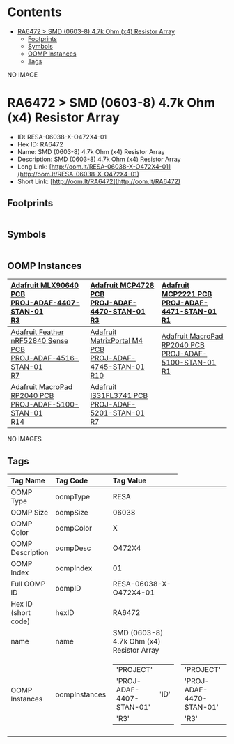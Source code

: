 



Contents
========

* [RA6472 > SMD (0603-8) 4.7k Ohm (x4) Resistor Array](#ra6472--smd-0603-8-47k-ohm-x4-resistor-array)
	* [Footprints](#footprints)
	* [Symbols](#symbols)
	* [OOMP Instances](#oomp-instances)
	* [Tags](#tags)
  
NO IMAGE  
# RA6472 > SMD (0603-8) 4.7k Ohm (x4) Resistor Array

- ID: RESA-06038-X-O472X4-01
- Hex ID: RA6472
- Name: SMD (0603-8) 4.7k Ohm (x4) Resistor Array
- Description: SMD (0603-8) 4.7k Ohm (x4) Resistor Array
- Long Link: [http://oom.lt/RESA-06038-X-O472X4-01](http://oom.lt/RESA-06038-X-O472X4-01)
- Short Link: [http://oom.lt/RA6472](http://oom.lt/RA6472)

## Footprints
  

||||
| :--- | :--- | :--- |

## Symbols
  

||||
| :--- | :--- | :--- |

## OOMP Instances
  

|[Adafruit MLX90640 PCB<br>PROJ-ADAF-4407-STAN-01<br>R3](https://github.com/oomlout/oomlout_OOMP_projects_V2/tree/main/PROJ/ADAF/4407/STAN/01/)|[Adafruit MCP4728 PCB<br>PROJ-ADAF-4470-STAN-01<br>R3](https://github.com/oomlout/oomlout_OOMP_projects_V2/tree/main/PROJ/ADAF/4470/STAN/01/)|[Adafruit MCP2221 PCB<br>PROJ-ADAF-4471-STAN-01<br>R1](https://github.com/oomlout/oomlout_OOMP_projects_V2/tree/main/PROJ/ADAF/4471/STAN/01/)|
| :--- | :--- | :--- |
|[Adafruit Feather nRF52840 Sense PCB<br>PROJ-ADAF-4516-STAN-01<br>R7](https://github.com/oomlout/oomlout_OOMP_projects_V2/tree/main/PROJ/ADAF/4516/STAN/01/)|[Adafruit MatrixPortal M4 PCB<br>PROJ-ADAF-4745-STAN-01<br>R10](https://github.com/oomlout/oomlout_OOMP_projects_V2/tree/main/PROJ/ADAF/4745/STAN/01/)|[Adafruit MacroPad RP2040 PCB<br>PROJ-ADAF-5100-STAN-01<br>R1](https://github.com/oomlout/oomlout_OOMP_projects_V2/tree/main/PROJ/ADAF/5100/STAN/01/)|
|[Adafruit MacroPad RP2040 PCB<br>PROJ-ADAF-5100-STAN-01<br>R14](https://github.com/oomlout/oomlout_OOMP_projects_V2/tree/main/PROJ/ADAF/5100/STAN/01/)|[Adafruit IS31FL3741 PCB<br>PROJ-ADAF-5201-STAN-01<br>R7](https://github.com/oomlout/oomlout_OOMP_projects_V2/tree/main/PROJ/ADAF/5201/STAN/01/)||
  
NO IMAGES  
## Tags
  

|Tag Name|Tag Code|Tag Value|
| :--- | :--- | :--- |
|OOMP Type|oompType|RESA|
|OOMP Size|oompSize|06038|
|OOMP Color|oompColor|X|
|OOMP Description|oompDesc|O472X4|
|OOMP Index|oompIndex|01|
|Full OOMP ID|oompID|RESA-06038-X-O472X4-01|
|Hex ID (short code)|hexID|RA6472|
|name|name|SMD (0603-8) 4.7k Ohm (x4) Resistor Array|
|OOMP Instances|oompInstances|<table><tr><td>'PROJECT'</td></tr><tr><td> 'PROJ-ADAF-4407-STAN-01'</td><td> 'ID'</td></tr><tr><td> 'R3'</td></tr></table></td><td> <table><tr><td>'PROJECT'</td></tr><tr><td> 'PROJ-ADAF-4470-STAN-01'</td><td> 'ID'</td></tr><tr><td> 'R3'</td></tr></table></td><td> <table><tr><td>'PROJECT'</td></tr><tr><td> 'PROJ-ADAF-4471-STAN-01'</td><td> 'ID'</td></tr><tr><td> 'R1'</td></tr></table></td><td> <table><tr><td>'PROJECT'</td></tr><tr><td> 'PROJ-ADAF-4516-STAN-01'</td><td> 'ID'</td></tr><tr><td> 'R7'</td></tr></table></td><td> <table><tr><td>'PROJECT'</td></tr><tr><td> 'PROJ-ADAF-4745-STAN-01'</td><td> 'ID'</td></tr><tr><td> 'R10'</td></tr></table></td><td> <table><tr><td>'PROJECT'</td></tr><tr><td> 'PROJ-ADAF-5100-STAN-01'</td><td> 'ID'</td></tr><tr><td> 'R1'</td></tr></table></td><td> <table><tr><td>'PROJECT'</td></tr><tr><td> 'PROJ-ADAF-5100-STAN-01'</td><td> 'ID'</td></tr><tr><td> 'R14'</td></tr></table></td><td> <table><tr><td>'PROJECT'</td></tr><tr><td> 'PROJ-ADAF-5201-STAN-01'</td><td> 'ID'</td></tr><tr><td> 'R7'</td></tr></table>|
||||
